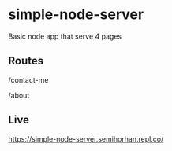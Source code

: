 # simple-node-server
Basic node app that serve 4 pages

## Routes
/contact-me

/about

## Live
https://simple-node-server.semihorhan.repl.co/
